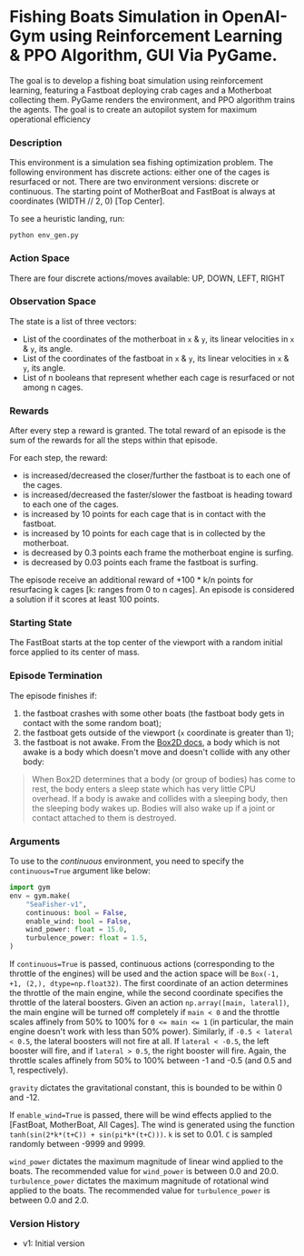 # Fishing Boats Simulation in OpenAI-Gym using Reinforcement Learning & PPO Algorithm, GUI Via PyGame.

The goal is to develop a fishing boat simulation using reinforcement learning, featuring a Fastboat deploying crab cages
and a Motherboat collecting them. PyGame renders the environment, and PPO algorithm trains the agents. The
goal is to create an autopilot system for maximum operational efficiency


### Description

This environment is a simulation sea fishing optimization problem.
The following environment has discrete actions: either one of the cages is resurfaced or not.
There are two environment versions: discrete or continuous.
The starting point of MotherBoat and FastBoat is always at coordinates (WIDTH // 2, 0) [Top Center].

To see a heuristic landing, run:

```
python env_gen.py
```

### Action Space

There are four discrete actions/moves available: UP, DOWN, LEFT, RIGHT

### Observation Space

The state is a list of three vectors: 
  - List of the coordinates of the motherboat in `x` & `y`, its linear velocities in `x` & `y`, its angle.
  - List of the coordinates of the fastboat in `x` & `y`, its linear velocities in `x` & `y`, its angle.
  - List of n booleans that represent whether each cage is resurfaced or not among n cages.

### Rewards

After every step a reward is granted. The total reward of an episode is the
sum of the rewards for all the steps within that episode.

For each step, the reward:
- is increased/decreased the closer/further the fastboat is to each one of the cages.
- is increased/decreased the faster/slower the fastboat is heading toward to each one of the cages.
- is increased by 10 points for each cage that is in contact with the fastboat.
- is increased by 10 points for each cage that is in collected by the motherboat.
- is decreased by 0.3 points each frame the motherboat engine is surfing.
- is decreased by 0.03 points each frame the fastboat is surfing.

The episode receive an additional reward of +100 * k/n points for resurfacing k cages [k: ranges from 0 to n cages].
An episode is considered a solution if it scores at least 100 points.

### Starting State

The FastBoat starts at the top center of the viewport with a random initial force applied to its center of mass.

### Episode Termination

The episode finishes if:

1. the fastboat crashes with some other boats (the fastboat body gets in contact with the some random boat);
2. the fastboat gets outside of the viewport (`x` coordinate is greater than 1);
3. the fastboat is not awake. From the [Box2D docs](https://box2d.org/documentation/md__d_1__git_hub_box2d_docs_dynamics.html#autotoc_md61),
    a body which is not awake is a body which doesn't move and doesn't
    collide with any other body:
> When Box2D determines that a body (or group of bodies) has come to rest,
> the body enters a sleep state which has very little CPU overhead. If a
> body is awake and collides with a sleeping body, then the sleeping body
> wakes up. Bodies will also wake up if a joint or contact attached to
> them is destroyed.

### Arguments

To use to the _continuous_ environment, you need to specify the `continuous=True` argument like below:

```python
import gym
env = gym.make(
    "SeaFisher-v1",
    continuous: bool = False,
    enable_wind: bool = False,
    wind_power: float = 15.0,
    turbulence_power: float = 1.5,
)
```
If `continuous=True` is passed, continuous actions (corresponding to the throttle of the engines) will be used and the action space will be `Box(-1, +1, (2,), dtype=np.float32)`.
The first coordinate of an action determines the throttle of the main engine, while the second
coordinate specifies the throttle of the lateral boosters.
Given an action `np.array([main, lateral])`, the main engine will be turned off completely if
`main < 0` and the throttle scales affinely from 50% to 100% for `0 <= main <= 1` (in particular, the
main engine doesn't work  with less than 50% power).
Similarly, if `-0.5 < lateral < 0.5`, the lateral boosters will not fire at all. If `lateral < -0.5`, the left
booster will fire, and if `lateral > 0.5`, the right booster will fire. Again, the throttle scales affinely
from 50% to 100% between -1 and -0.5 (and 0.5 and 1, respectively).

`gravity` dictates the gravitational constant, this is bounded to be within 0 and -12.

If `enable_wind=True` is passed, there will be wind effects applied to the [FastBoat, MotherBoat, All Cages].
The wind is generated using the function `tanh(sin(2*k*(t+C)) + sin(pi*k*(t+C)))`.
`k` is set to 0.01.
`C` is sampled randomly between -9999 and 9999.

`wind_power` dictates the maximum magnitude of linear wind applied to the boats. The recommended value for `wind_power` is between 0.0 and 20.0.
`turbulence_power` dictates the maximum magnitude of rotational wind applied to the boats. The recommended value for `turbulence_power` is between 0.0 and 2.0.

### Version History

- v1: Initial version